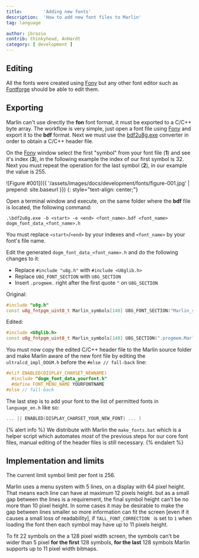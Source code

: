 ```yaml
---
title:        'Adding new fonts'
description:  'How to add new font files to Marlin'
tag: language

author: jbrazio
contrib: thinkyhead, AnHardt
category: [ development ]
---
```

## Editing
All the fonts were created using [Fony](http://hukka.ncn.fi/?fony) but any other font editor such as [Fontforge](https://fontforge.github.io/en-US/) should be able to edit them.

## Exporting
Marlin can't use directly the **fon** font format, it must be exported to a C/C++ byte array. The workflow is very simple, just open a font file using [Fony](http://hukka.ncn.fi/?fony) and export it to the **bdf** format. Next we must use the [bdf2u8g.exe](https://github.com/olikraus/u8glib/tree/master/tools/font/bdf2u8g) converter in order to obtain a C/C++ header file.

On the [Fony](http://hukka.ncn.fi/?fony) window select the first "symbol" from your font file (**1**) and see it's index (**3**), in the following example the index of our first symbol is 32. Next you must repeat the operation for the last symbol (**2**), in our example the value is 255.

![Figure #001]({{ '/assets/images/docs/development/fonts/figure-001.jpg' | prepend: site.baseurl }})
{: style="text-align: center;"}

Open a terminal window and execute, on the same folder where the **bdf** file is located, the following command:

```
.\bdf2u8g.exe -b <start> -e <end> <font_name>.bdf <font_name> dogm_font_data_<font_name>.h
```

You must replace `<start>`/`<end>` by your indexes and `<font_name>` by your font's file name.

Edit the generated `dogm_font_data_<font_name>.h` and do the following changes to it:

- Replace `#include "u8g.h"` with `#include <U8glib.h>`
- Replace `U8G_FONT_SECTION` with `U8G_SECTION`
- Insert `.progmem.` right after the first quote `"` on `U8G_SECTION`

Original:

```cpp
#include "u8g.h"
const u8g_fntpgm_uint8_t Marlin_symbols[140] U8G_FONT_SECTION("Marlin_symbols") = {
```

Edited:

```cpp
#include <U8glib.h>
const u8g_fntpgm_uint8_t Marlin_symbols[140] U8G_SECTION(".progmem.Marlin_symbols") = {
```

You must now copy the edited C/C++ header file to the Marlin source folder and make Marlin aware of the new font file by editing the `ultralcd_impl_DOGM.h` before the `#else // fall-back` line:

```cpp
#elif ENABLED(DISPLAY_CHARSET_NEWNAME)
  #include "dogm_font_data_yourfont.h"
  #define FONT_MENU_NAME YOURFONTNAME
#else // fall-back
```

The last step is to add your font to the list of permitted fonts in `language_en.h` like so:

```cpp
... || ENABLED(DISPLAY_CHARSET_YOUR_NEW_FONT) ... )
```

{% alert info %}
We distribute with Marlin the `make_fonts.bat` which is a helper script which automates *most* of the previous steps for our core font files, manual editing of the header files is still necessary.
{% endalert %}

## Implementation and limits
The current limit symbol limit per font is 256.

Marlin uses a menu system with 5 lines, on a display with 64 pixel height. That means each line can have at maximum 12 pixels height. but as a small gap between the lines is a requirement, the final symbol height can't be no more than 10 pixel height. In some cases it may be desirable to make the gap between lines smaller so more information can fit the screen [even if it causes a small loss of readability], if `TALL_FONT_CORRECTION ` is set to `1` when loading the font then each symbol may have up to 11 pixels height.

To fit 22 symbols on the a 128 pixel width screen, the symbols can't be wider than 5 pixel **for the first** 128 symbols, **for the last** 128 symbols Marlin supports up to 11 pixel width bitmaps.
